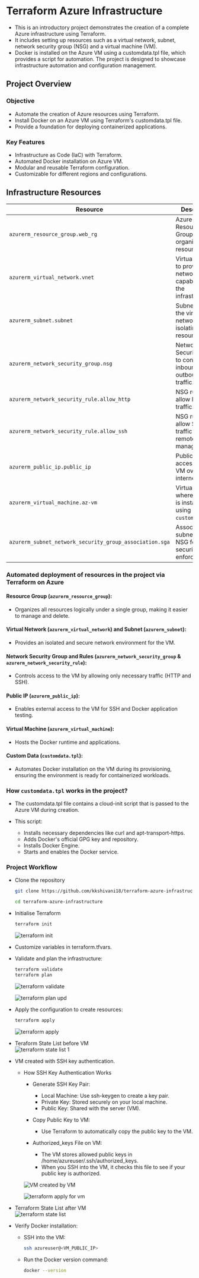 # Terraform Azure Infrastructure

- This is an introductory project demonstrates the creation of a complete Azure infrastructure using Terraform. 
- It includes setting up resources such as a virtual network, subnet, network security group (NSG) and a virtual machine (VM). 
- Docker is installed on the Azure VM using a customdata.tpl file, which provides a script for automation. The project is designed to showcase infrastructure automation and configuration management.

## Project Overview
### Objective
- Automate the creation of Azure resources using Terraform.
- Install Docker on an Azure VM using Terraform's customdata.tpl file.
- Provide a foundation for deploying containerized applications.  

### Key Features
- Infrastructure as Code (IaC) with Terraform.
- Automated Docker installation on Azure VM.
- Modular and reusable Terraform configuration.
- Customizable for different regions and configurations.

## Infrastructure Resources
| **Resource**                       | **Description**                                                                                   |
|------------------------------------|---------------------------------------------------------------------------------------------------|
| `azurerm_resource_group.web_rg`    | Azure Resource Group to organize all resources.                                                  |
| `azurerm_virtual_network.vnet`     | Virtual Network to provide networking capabilities for the infrastructure.                       |
| `azurerm_subnet.subnet`            | Subnet within the virtual network for isolating resources.                                       |
| `azurerm_network_security_group.nsg` | Network Security Group to control inbound and outbound traffic.                                 |
| `azurerm_network_security_rule.allow_http` | NSG rule to allow HTTP traffic.                                                                |
| `azurerm_network_security_rule.allow_ssh` | NSG rule to allow SSH traffic for remote management.                                           |
| `azurerm_public_ip.public_ip`      | Public IP for accessing the VM over the internet.                                                |
| `azurerm_virtual_machine.az-vm`    | Virtual Machine where Docker is installed using `customdata.tpl`.                               |
| `azurerm_subnet_network_security_group_association.sga` | Associates the subnet with the NSG for security enforcement.                                   |

### Automated deployment of resources in the project via Terraform on Azure

#### Resource Group (`azurerm_resource_group`):
- Organizes all resources logically under a single group, making it easier to manage and delete.

#### Virtual Network (`azurerm_virtual_network`) and Subnet (`azurerm_subnet`):
- Provides an isolated and secure network environment for the VM.

#### Network Security Group and Rules (`azurerm_network_security_group` & `azurerm_network_security_rule`):
- Controls access to the VM by allowing only necessary traffic (HTTP and SSH).

#### Public IP (`azurerm_public_ip`):
- Enables external access to the VM for SSH and Docker application testing.

#### Virtual Machine (`azurerm_virtual_machine`):
- Hosts the Docker runtime and applications.

#### Custom Data (`customdata.tpl`):
- Automates Docker installation on the VM during its provisioning, ensuring the environment is ready for containerized workloads.

### How `customdata.tpl` works in the project?
- The customdata.tpl file contains a cloud-init script that is passed to the Azure VM during creation.  

- This script:
    - Installs necessary dependencies like curl and apt-transport-https.
    - Adds Docker's official GPG key and repository.
    - Installs Docker Engine.
    - Starts and enables the Docker service.

### Project Workflow  

- Clone the repository 
    ```bash
    git clone https://github.com/kkshivani18/terraform-azure-infrastructure.git
    ```

    ```bash
    cd terraform-azure-infrastructure
    ```

- Initialise Terraform
    ```bash
    terraform init
    ```
    ![terraform init](<./images/terraform init.png>)

- Customize variables in terraform.tfvars.  

- Validate and plan the infrastructure:  
    ```bash
    terraform validate
    terraform plan
    ```  

    ![terraform validate](<./images/terraform validate.png>)  

    ![terraform plan upd](<./images/terraform plan upd.png>)

- Apply the configuration to create resources:  
    ```bash
    terraform apply
    ```  

    ![terraform apply](<./images/terraform apply.png>)

- Teraform State List before VM  
    ![terraform state list 1](<./images/state list bef.png>)

- VM created with SSH key authentication. 
    - How SSH Key Authentication Works
        - Generate SSH Key Pair:
            - Local Machine: Use ssh-keygen to create a key pair.
            - Private Key: Stored securely on your local machine.
            - Public Key: Shared with the server (VM).

        - Copy Public Key to VM:
            - Use Terraform to automatically copy the public key to the VM.

        - Authorized_keys File on VM:
            - The VM stores allowed public keys in /home/azureuser/.ssh/authorized_keys.
            - When you SSH into the VM, it checks this file to see if your public key is authorized.

        ![VM created by VM](<./images/vm ssh.png>)  

        ![terraform apply for vm](<./images/vm apply.png>)  

- Terraform State List after VM  
    ![terraform state list](<./images/state list after.png>)

- Verify Docker installation:  
    - SSH into the VM:  
        ```bash
        ssh azureuser@<VM_PUBLIC_IP>
        ```
    - Run the Docker version command:  
        ```bash
        docker --version
        ```

